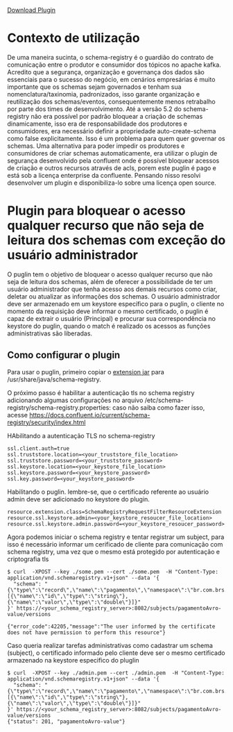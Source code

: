 [Download Plugin](https://github.com/brunoksi/brs-schema-registry-request-filter-plugin/releases/download/v1.0.0/schema-registry-request-filter-plugin-1.0.0.jar)

# Contexto de utilização

De uma maneira sucinta, o schema-registry é o guardião do contrato de comunicação entre o produtor e consumidor dos tópicos no apache kafka. Acredito que a segurança, organização e governança dos dados são essenciais para o sucesso do negócio, em cenários empresárias é muito importante que os schemas sejam governados e tenham sua nomenclatura/taxinomia, padronizados, isso garante organização e reutilização dos schemas/eventos, consequentemente menos retrabalho por parte dos times de desenvolvimento. Até a versão 5.2 do schema-registry não era possível por padrão bloquear a criação de schemas dinamicamente, isso era de responsabilidade dos produtores e consumidores, era necessário definir a propriedade auto-create-schema como false explicitamente. Isso é um problema para quem quer governar os schemas. Uma alternativa para poder impedir os produtores e consumidores de criar schemas automaticamente, era utilizar o plugin de segurança desenvolvido pela confluent onde é possível bloquear acessos de criação e outros recursos através de acls, porem este puglin é pago e está sob a licença enterprise da confluente. Pensando nisso resolvi desenvolver um plugin e disponibiliza-lo sobre uma licença open source. 

# Plugin para bloquear o acesso qualquer recurso que não seja de leitura dos schemas com exceção do usuário administrador

O puglin tem o objetivo de bloquear o acesso qualquer recurso que não seja de leitura dos schemas, além de oferecer a possibilidade de ter um usuário administrador que tenha acesso aos demais recursos como criar, deletar ou atualizar as informações dos schemas. O usuário administrador deve ser armazenado em um keystore específico para o puglin, o cliente no momento da requisição deve informar o mesmo certificado, o puglin é capaz de extrair o usuário (Principal) e procurar sua correspondência no keystore do puglin, quando o match é realizado os acessos as funções administrativas são liberadas. 

## Como configurar o plugin

Para usar o puglin, primeiro copiar o [extension jar](https://github.com/brunoksi/brs-schema-registry-request-filter-plugin/releases/download/v1.0.0/schema-registry-request-filter-plugin-1.0.0.jar) para /usr/share/java/schema-registry. 

O próximo passo é habilitar a autenticação tls no schema registry adicionando algumas configurações no arquivo /etc/schema-registry/schema-registry.properties: caso não saiba como fazer isso, acesse https://docs.confluent.io/current/schema-registry/security/index.html 

HAbilitando a autenticação TLS no schema-registry
```
ssl.client.auth=true
ssl.truststore.location=<your_truststore_file_location>
ssl.truststore.password=<your_truststore_password>
ssl.keystore.location=<your_keystore_file_location>
ssl.keystore.password=<your_keystore_password>
ssl.key.password=<your_keystore_password>

```

Habilitando o puglin. lembre-se, que o certificado referente ao usuário admin deve ser adicionado no keystore do plugin. 
```
resource.extension.class=SchemaRegistryRequestFilterResourceExtension
resource.ssl.keystore.admin=<your_keystore_resoucer_file_location>
resource.ssl.keystore.admin.password=<your_keystore_resoucer_password>
```

Agora podemos iniciar o schema registry e tentar registrar um subject, para isso é necessário informar um cerificado de cliente para comunicação com schema registry, uma vez que o mesmo está protegido por autenticação e criptografia tls 

```
$ curl  -XPOST --key ./some.pem --cert ./some.pem  -H "Content-Type: application/vnd.schemaregistry.v1+json" --data '{
  "schema": "{\"type\":\"record\",\"name\":\"pagamento\",\"namespace\":\"br.com.brs.examples.clients.pagamentoAvro\",\"fields\":[{\"name\":\"id\",\"type\":\"string\"},{\"name\":\"valor\",\"type\":\"double\"}]}"
}' https://<your_schema_registry_server>:8082/subjects/pagamentoAvro-value/versions

{"error_code":42205,"message":"The user informed by the certificate does not have permission to perform this resource"}
```

Caso queria realizar tarefas administrativas como cadastrar um schema (subject), o certificado informado pelo cliente deve ser o mesmo certificado armazenado na keystore especifico do pluglin 

```
$ curl  -XPOST --key ./admin.pem --cert ./admin.pem  -H "Content-Type: application/vnd.schemaregistry.v1+json" --data '{
  "schema": "{\"type\":\"record\",\"name\":\"pagamento\",\"namespace\":\"br.com.brs.examples.clients.pagamentoAvro\",\"fields\":[{\"name\":\"id\",\"type\":\"string\"},{\"name\":\"valor\",\"type\":\"double\"}]}"
}' https://<your_schema_registry_server>:8082/subjects/pagamentoAvro-value/versions
{"status": 201, "pagamentoAvro-value"}
```

